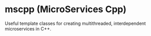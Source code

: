 # mscpp (MicroServices Cpp)

Useful template classes for creating multithreaded, interdependent microservices in C++.
